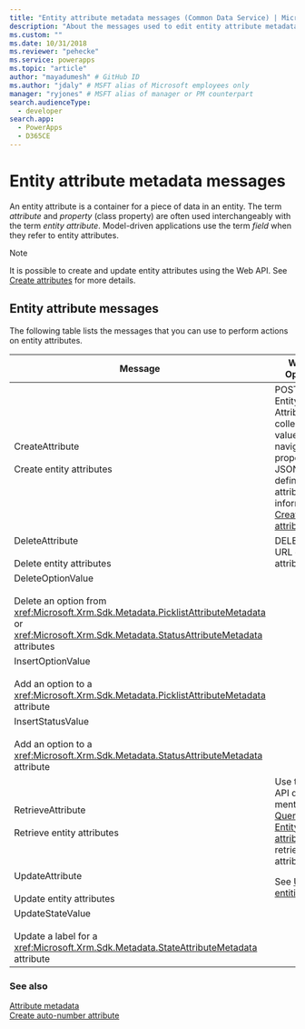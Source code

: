 ```yaml
---
title: "Entity attribute metadata messages (Common Data Service) | Microsoft Docs" # Intent and product brand in a unique string of 43-59 chars including spaces
description: "About the messages used to edit entity attribute metadata, also known as properties or fields." # 115-145 characters including spaces. This abstract displays in the search result.
ms.custom: ""
ms.date: 10/31/2018
ms.reviewer: "pehecke"
ms.service: powerapps
ms.topic: "article"
author: "mayadumesh" # GitHub ID
ms.author: "jdaly" # MSFT alias of Microsoft employees only
manager: "ryjones" # MSFT alias of manager or PM counterpart
search.audienceType: 
  - developer
search.app: 
  - PowerApps
  - D365CE
---
```

# Entity attribute metadata messages

<!-- 
Was Mike Carter
https://docs.microsoft.com/dynamics365/customer-engagement/developer/entity-attribute-metadata-messages -->

An entity attribute is a container for a piece of data in an entity. The term *attribute* and *property* (class property) are often used interchangeably with the term *entity attribute*. Model-driven applications use the term *field* when they refer to entity attributes.  

> [!NOTE]
> It is possible to create and update entity attributes using the Web API. See [Create attributes](webapi/create-update-entity-definitions-using-web-api.md#create-attributes) for more details.

## Entity attribute messages  
 The following table lists the messages that you can use to perform actions on entity attributes.  
  
|Message|Web API Operation|SDK Assembly|   
|-------------|-----------------|-----------------|  
|CreateAttribute</br></br>Create entity attributes|POST to EntityMetadata Attributes collection-valued navigation property with JSON definition of attribute. More information: [Create attributes](webapi/create-update-entity-definitions-using-web-api.md#create-attributes)|<xref:Microsoft.Xrm.Sdk.Messages.CreateAttributeRequest>| 
|DeleteAttribute</br></br>Delete entity attributes|DELETE to the URL of the attribute.|<xref:Microsoft.Xrm.Sdk.Messages.DeleteAttributeRequest>|  
|DeleteOptionValue</br></br>Delete an option from <xref:Microsoft.Xrm.Sdk.Metadata.PicklistAttributeMetadata> or <xref:Microsoft.Xrm.Sdk.Metadata.StatusAttributeMetadata> attributes|<xref href="Microsoft.Dynamics.CRM.DeleteOptionValue?text=DeleteOptionValue Action" />|<xref:Microsoft.Xrm.Sdk.Messages.DeleteOptionValueRequest>|  
|InsertOptionValue</br></br>Add an option to a <xref:Microsoft.Xrm.Sdk.Metadata.PicklistAttributeMetadata> attribute|<xref href="Microsoft.Dynamics.CRM.InsertOptionValue?text=InsertOptionValue Action" />|<xref:Microsoft.Xrm.Sdk.Messages.InsertOptionValueRequest>|Add an option to a <xref:Microsoft.Xrm.Sdk.Metadata.PicklistAttributeMetadata> attribute.|  
|InsertStatusValue</br></br>Add an option to a <xref:Microsoft.Xrm.Sdk.Metadata.StatusAttributeMetadata> attribute|<xref href="Microsoft.Dynamics.CRM.InsertStatusValue?text=InsertStatusValue Action" />|<xref:Microsoft.Xrm.Sdk.Messages.InsertStatusValueRequest>|  |Changes the order of the options presented in an <xref:Microsoft.Xrm.Sdk.Metadata.PicklistAttributeMetadata> attribute|<xref href="Microsoft.Dynamics.CRM.OrderOption?text=OrderOption Action" />|<xref:Microsoft.Xrm.Sdk.Messages.OrderOptionRequest>|  
|RetrieveAttribute</br></br>Retrieve entity attributes|Use the Web API query mentioned in [Querying EntityMetadata attributes](webapi/query-metadata-web-api.md#bkmk_queryAttributesexample) to retrieve entity attributes.|<xref:Microsoft.Xrm.Sdk.Messages.RetrieveAttributeRequest>|  
|UpdateAttribute</br></br>Update entity attributes|See [Update entities](webapi/create-update-entity-definitions-using-web-api.md#update-entities)|<xref:Microsoft.Xrm.Sdk.Messages.UpdateAttributeRequest>|  
|UpdateStateValue</br></br>Update a label for a <xref:Microsoft.Xrm.Sdk.Metadata.StateAttributeMetadata> attribute|<xref href="Microsoft.Dynamics.CRM.UpdateStateValue?text=UpdateStateValue Action" />|<xref:Microsoft.Xrm.Sdk.Messages.UpdateStateValueRequest>|  

### See also  

[Attribute metadata](entity-attribute-metadata.md)<br />
[Create auto-number attribute](create-auto-number-attributes.md)<br />
<!-- TODO: [Work with Attributes](org-service/work-attribute-metadata.md)<br />
[Sample: Work with Attributes](org-service/sample-work-attribute-metadata.md) -->